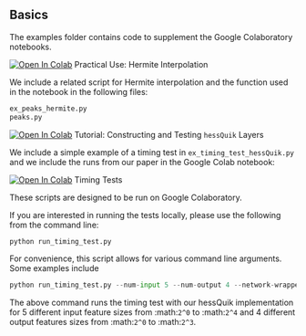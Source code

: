 ## Basics
The examples folder contains code to supplement the Google Colaboratory notebooks.

[![Open In Colab](https://colab.research.google.com/assets/colab-badge.svg)](https://colab.research.google.com/drive/1GCUSR9fGhQ9PoqfPxv8qRfqf88_ibyUA?usp=sharing) Practical Use: Hermite Interpolation


We include a related script for Hermite interpolation and the function used in the notebook in the following files:
```python
ex_peaks_hermite.py
peaks.py
```

[![Open In Colab](https://colab.research.google.com/assets/colab-badge.svg)](https://colab.research.google.com/drive/1842TWdILPNhiqLMw9JMZjdZ6T-B6hzul?usp=sharing) Tutorial: Constructing and Testing ```hessQuik``` Layers

We include a simple example of a timing test in ```ex_timing_test_hessQuik.py``` and we include the runs from our paper in the Google Colab notebook:

[![Open In Colab](https://colab.research.google.com/assets/colab-badge.svg)](https://colab.research.google.com/github/elizabethnewman/hessQuik/blob/main/hessQuik/examples/hessQuikTimingTest.ipynb) Timing Tests

These scripts are designed to be run on Google Colaboratory.  

If you are interested in running the tests locally, please use the following from the command line:
```python
python run_timing_test.py
```

For convenience, this script allows for various command line arguments.  Some examples include
```python
python run_timing_test.py --num-input 5 --num-output 4 --network-wrapper hessQuik
```
The above command runs the timing test with our hessQuik implementation for 5 different input feature sizes from :math:`2^0` to :math:`2^4` and 4 different output features sizes from :math:`2^0` to :math:`2^3`.    
